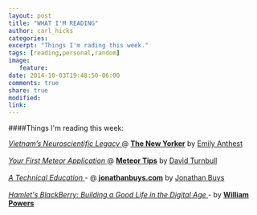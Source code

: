 ```yaml
---
layout: post
title: "WHAT I'M READING"
author: carl_hicks 
categories: 
excerpt: "Things I'm rading this week."
tags: [reading,personal,random]
image:
   feature:
date: 2014-10-03T19:48:50-06:00
comments: true
share: true
modified:
link:
---
```


####Things I'm reading this week:

[ _Vietnam’s Neuroscientific Legacy_ ](http://www.newyorker.com/tech/elements/vietnam-war-veteran-neuroscientific-legacy) @ [**The New Yorker**](http://newyorker.com/) by [Emily Anthest](http://emilyanthes.com/index.php?id=bio)
<br>
<br>
[ _Your First Meteor Application_ ](http://meteortips.com/book/) @ [**Meteor Tips**](http://meteortips.com/) by [David Turnbull](http://meteortips.com/about/)
<br>
<br>
[ _A Technical Education_ ](http://jonathanbuys.com/09-12-2014/A_Technical_Education.html) - @ [**jonathanbuys.com**](http://meteortips.com/) by [Jonathan Buys](http://jonathanbuys.com/colophon.html)
<br>
<br>
[ _Hamlet's BlackBerry: Building a Good Life in the Digital Age_ ](http://www.amazon.com/Hamlets-BlackBerry-Building-Good-Digital/dp/0061687170/ref=tmm_pap_title_0?ie=UTF8&qid=1311953531&sr=1-1) - by [**William Powers**](http://www.williampowers.com/abput-me)
